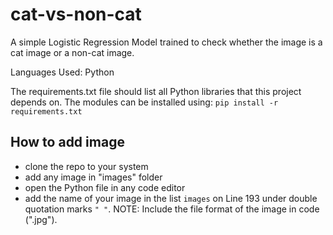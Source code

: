 # cat-vs-non-cat
A simple Logistic Regression Model trained to check whether the image is a cat image or a non-cat image.

Languages Used: Python

The requirements.txt file should list all Python libraries that this project depends on. The modules can be installed using:
`pip install -r requirements.txt`

## How to add image
- clone the repo to your system
- add any image in "images" folder
- open the Python file in any code editor
- add the name of your image in the list `images` on Line 193 under double quotation marks ` " " `.
NOTE: Include the file format of the image in code (".jpg").
